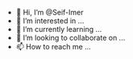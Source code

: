 - 👋 Hi, I’m @Seif-Imer
- 👀 I’m interested in ...
- 🌱 I’m currently learning ...
- 💞️ I’m looking to collaborate on ...
- 📫 How to reach me ...

<!---
Seif-Imer/Seif-Imer is a ✨ special ✨ repository because its `README.md` (this file) appears on your GitHub profile.
You can click the Preview link to take a look at your changes.
--->
